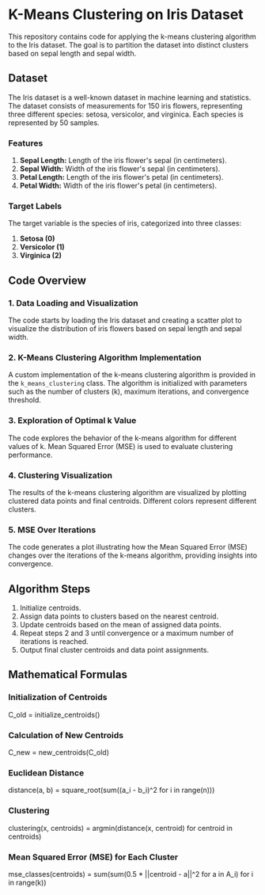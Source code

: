 # K-Means Clustering on Iris Dataset

This repository contains code for applying the k-means clustering algorithm to the Iris dataset. The goal is to partition the dataset into distinct clusters based on sepal length and sepal width.

## Dataset

The Iris dataset is a well-known dataset in machine learning and statistics. The dataset consists of measurements for 150 iris flowers, representing three different species: setosa, versicolor, and virginica. Each species is represented by 50 samples.

### Features

1. **Sepal Length:** Length of the iris flower's sepal (in centimeters).
2. **Sepal Width:** Width of the iris flower's sepal (in centimeters).
3. **Petal Length:** Length of the iris flower's petal (in centimeters).
4. **Petal Width:** Width of the iris flower's petal (in centimeters).

### Target Labels

The target variable is the species of iris, categorized into three classes:

1. **Setosa (0)**
2. **Versicolor (1)**
3. **Virginica (2)**

## Code Overview

### 1. Data Loading and Visualization

The code starts by loading the Iris dataset and creating a scatter plot to visualize the distribution of iris flowers based on sepal length and sepal width.

### 2. K-Means Clustering Algorithm Implementation

A custom implementation of the k-means clustering algorithm is provided in the `k_means_clustering` class. The algorithm is initialized with parameters such as the number of clusters (k), maximum iterations, and convergence threshold.

### 3. Exploration of Optimal k Value

The code explores the behavior of the k-means algorithm for different values of k. Mean Squared Error (MSE) is used to evaluate clustering performance.

### 4. Clustering Visualization

The results of the k-means clustering algorithm are visualized by plotting clustered data points and final centroids. Different colors represent different clusters.

### 5. MSE Over Iterations

The code generates a plot illustrating how the Mean Squared Error (MSE) changes over the iterations of the k-means algorithm, providing insights into convergence.

## Algorithm Steps
1. Initialize centroids.
2. Assign data points to clusters based on the nearest centroid.
3. Update centroids based on the mean of assigned data points.
4. Repeat steps 2 and 3 until convergence or a maximum number of iterations is reached.
5. Output final cluster centroids and data point assignments.
   
## Mathematical Formulas

### Initialization of Centroids
C_old = initialize_centroids()

### Calculation of New Centroids
C_new = new_centroids(C_old)

### Euclidean Distance
distance(a, b) = square_root(sum((a_i - b_i)^2 for i in range(n)))

### Clustering
clustering(x, centroids) = argmin(distance(x, centroid) for centroid in centroids)

### Mean Squared Error (MSE) for Each Cluster
mse_classes(centroids) = sum(sum(0.5 * ||centroid - a||^2 for a in A_i) for i in range(k))
